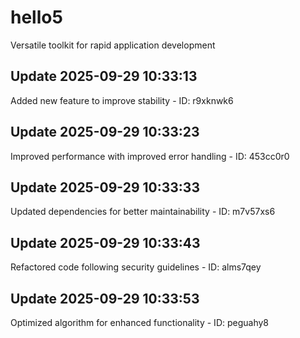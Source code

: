 # hello5
Versatile toolkit for rapid application development

## Update 2025-09-29 10:33:13
Added new feature to improve stability - ID: r9xknwk6


## Update 2025-09-29 10:33:23
Improved performance with improved error handling - ID: 453cc0r0


## Update 2025-09-29 10:33:33
Updated dependencies for better maintainability - ID: m7v57xs6


## Update 2025-09-29 10:33:43
Refactored code following security guidelines - ID: alms7qey


## Update 2025-09-29 10:33:53
Optimized algorithm for enhanced functionality - ID: peguahy8

